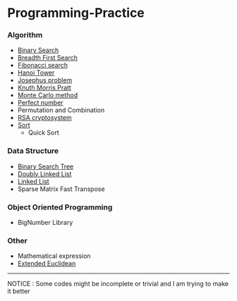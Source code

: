 # Programming-Practice
### Algorithm
- [Binary Search](https://en.wikipedia.org/wiki/Binary_search_algorithm)
- [Breadth First Search](https://en.wikipedia.org/wiki/Breadth-first_search)
- [Fibonacci search](https://en.wikipedia.org/wiki/Fibonacci_search_technique)
- [Hanoi Tower](https://en.wikipedia.org/wiki/Tower_of_Hanoi)
- [Josephus problem](https://en.wikipedia.org/wiki/Josephus_problem)
- [Knuth Morris Pratt](https://en.wikipedia.org/wiki/Knuth%E2%80%93Morris%E2%80%93Pratt_algorithm)
- [Monte Carlo method](https://en.wikipedia.org/wiki/Monte_Carlo_method#Simulation_and_optimization)
- [Perfect number](https://en.wikipedia.org/wiki/Perfect_number)
- Permutation and Combination
- [RSA cryptosystem](https://en.wikipedia.org/wiki/RSA_(cryptosystem))
- [Sort](https://en.wikipedia.org/wiki/Sorting_algorithm)
  - Quick Sort
### Data Structure
- [Binary Search Tree](https://en.wikipedia.org/wiki/Binary_search_tree)
- [Doubly Linked List](https://en.wikipedia.org/wiki/Doubly_linked_list)
- [Linked List](https://en.wikipedia.org/wiki/Linked_list)
- Sparse Matrix Fast Transpose
### Object Oriented Programming
- BigNumber Library
### Other
- Mathematical expression
- [Extended Euclidean](https://en.wikipedia.org/wiki/Extended_Euclidean_algorithm)
---
NOTICE : Some codes might be incomplete or trivial and I am trying to make it better
